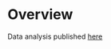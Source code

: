 # Overview

Data analysis published [here](https://epid8060fall2019.github.io/JonathanWilson-dataanalysis/)
